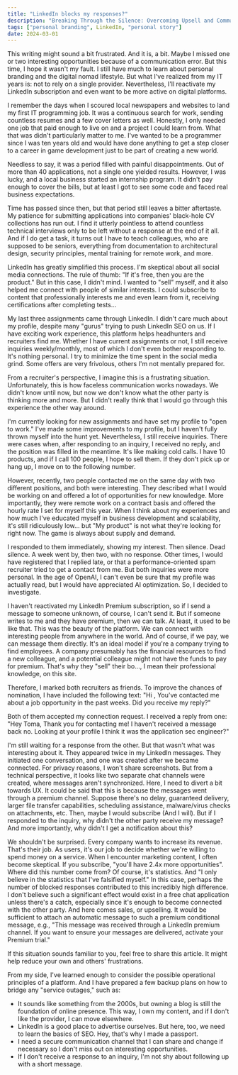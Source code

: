 ```yaml
---
title: "LinkedIn blocks my responses?"
description: "Breaking Through the Silence: Overcoming Upsell and Communication Barriers on LinkedIn"
tags: ["personal branding", LinkedIn, "personal story"]
date: 2024-03-01
---
```


This writing might sound a bit frustrated. And it is, a bit. Maybe I missed one or two interesting opportunities because of a communication error. But this time, I hope it wasn't my fault. I still have much to learn about personal branding and the digital nomad lifestyle. But what I've realized from my IT years is: not to rely on a single provider. Nevertheless, I'll reactivate my LinkedIn subscription and even want to be more active on digital platforms.

I remember the days when I scoured local newspapers and websites to land my first IT programming job. It was a continuous search for work, sending countless resumes and a few cover letters as well. Honestly, I only needed one job that paid enough to live on and a project I could learn from. What that was didn't particularly matter to me. I've wanted to be a programmer since I was ten years old and would have done anything to get a step closer to a career in game development just to be part of creating a new world.

Needless to say, it was a period filled with painful disappointments. Out of more than 40 applications, not a single one yielded results. However, I was lucky, and a local business started an internship program. It didn't pay enough to cover the bills, but at least I got to see some code and faced real business expectations.

Time has passed since then, but that period still leaves a bitter aftertaste. My patience for submitting applications into companies' black-hole CV collections has run out. I find it utterly pointless to attend countless technical interviews only to be left without a response at the end of it all. And if I do get a task, it turns out I have to teach colleagues, who are supposed to be seniors, everything from documentation to architectural design, security principles, mental training for remote work, and more.

LinkedIn has greatly simplified this process. I'm skeptical about all social media connections. The rule of thumb: "If it's free, then you are the product." But in this case, I didn't mind. I wanted to "sell" myself, and it also helped me connect with people of similar interests. I could subscribe to content that professionally interests me and even learn from it, receiving certifications after completing tests...

My last three assignments came through LinkedIn. I didn't care much about my profile, despite many "gurus" trying to push LinkedIn SEO on us. If I have exciting work experience, this platform helps headhunters and recruiters find me. Whether I have current assignments or not, I still receive inquiries weekly/monthly, most of which I don't even bother responding to. It's nothing personal. I try to minimize the time spent in the social media grind. Some offers are very frivolous, others I'm not mentally prepared for.

From a recruiter's perspective, I imagine this is a frustrating situation. Unfortunately, this is how faceless communication works nowadays. We didn't know until now, but now we don't know what the other party is thinking more and more. But I didn't really think that I would go through this experience the other way around.

I'm currently looking for new assignments and have set my profile to "open to work." I've made some improvements to my profile, but I haven't fully thrown myself into the hunt yet. Nevertheless, I still receive inquiries. There were cases when, after responding to an inquiry, I received no reply, and the position was filled in the meantime. It's like making cold calls. I have 10 products, and if I call 100 people, I hope to sell them. If they don't pick up or hang up, I move on to the following number.

However, recently, two people contacted me on the same day with two different positions, and both were interesting. They described what I would be working on and offered a lot of opportunities for new knowledge. More importantly, they were remote work on a contract basis and offered the hourly rate I set for myself this year. When I think about my experiences and how much I've educated myself in business development and scalability, it's still ridiculously low... but "My product" is not what they're looking for right now. The game is always about supply and demand. 

I responded to them immediately, showing my interest. Then silence. Dead silence. A week went by, then two, with no response. Other times, I would have registered that I replied late, or that a performance-oriented spam recruiter tried to get a contact from me. But both inquiries were more personal. In the age of OpenAI, I can't even be sure that my profile was actually read, but I would have appreciated AI optimization. So, I decided to investigate.

I haven't reactivated my LinkedIn Premium subscription, so if I send a message to someone unknown, of course, I can't send it. But if someone writes to me and they have premium, then we can talk. At least, it used to be like that. This was the beauty of the platform. We can connect with interesting people from anywhere in the world. And of course, if we pay, we can message them directly. It's an ideal model if you're a company trying to find employees. A company presumably has the financial resources to find a new colleague, and a potential colleague might not have the funds to pay for premium. That's why they "sell" their bo..., I mean their professional knowledge, on this site.

Therefore, I marked both recruiters as friends. To improve the chances of nomination, I have included the following text:
"Hi <name>, You've contacted me about a job opportunity in the past weeks. Did you receive my reply?"

Both of them accepted my connection request. I received a reply from one:
"Hey Toma, Thank you for contacting me! I haven't received a message back no. Looking at your profile I think it was the application sec engineer?"

I'm still waiting for a response from the other. But that wasn't what was interesting about it. They appeared twice in my LinkedIn messages. They initiated one conversation, and one was created after we became connected. For privacy reasons, I won't share screenshots. But from a technical perspective, it looks like two separate chat channels were created, where messages aren't synchronized. Here, I need to divert a bit towards UX. It could be said that this is because the messages went through a premium channel. Suppose there's no delay, guaranteed delivery, larger file transfer capabilities, scheduling assistance, malware/virus checks on attachments, etc. Then, maybe I would subscribe (And I will). But if I responded to the inquiry, why didn't the other party receive my message? And more importantly, why didn't I get a notification about this?

We shouldn't be surprised. Every company wants to increase its revenue. That's their job. As users, it's our job to decide whether we're willing to spend money on a service. When I encounter marketing content, I often become skeptical. If you subscribe, "you'll have 2.4x more opportunities". Where did this number come from? Of course, it's statistics. And "I only believe in the statistics that I've falsified myself." In this case, perhaps the number of blocked responses contributed to this incredibly high difference. I don't believe such a significant effect would exist in a free chat application unless there's a catch, especially since it's enough to become connected with the other party. And here comes sales, or upselling. It would be sufficient to attach an automatic message to such a premium conditional message, e.g., "This message was received through a LinkedIn premium channel. If you want to ensure your messages are delivered, activate your Premium trial."


If this situation sounds familiar to you, feel free to share this article. It might help reduce your own and others' frustrations.

From my side, I've learned enough to consider the possible operational principles of a platform. And I have prepared a few backup plans on how to bridge any "service outages," such as:
- It sounds like something from the 2000s, but owning a blog is still the foundation of online presence. This way, I own my content, and if I don't like the provider, I can move elsewhere.
- LinkedIn is a good place to advertise ourselves. But here, too, we need to learn the basics of SEO. Hey, that's why I made a passport.
- I need a secure communication channel that I can share and change if necessary so I don't miss out on interesting opportunities.
- If I don't receive a response to an inquiry, I'm not shy about following up with a short message.
